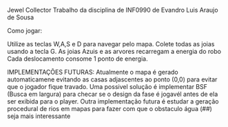 Jewel Collector
Trabalho da disciplina de INF0990 de Evandro Luis Araujo de Sousa

Como jogar: 

Utilize as teclas W,A,S e D para navegar pelo mapa. 
Colete todas as joias usando a tecla G.
As joias Azuis e as arvores recarregam a energia do robo
Cada deslocamento consome 1 ponto de energia.

IMPLEMENTAÇÕES FUTURAS:
Atualmente o mapa é gerado automaticamene evitando as casas adjascentes ao ponto (0,0) para evitar que o jogador fique travado.
Uma possivel solução é implementar BSF (Busca em largura) para checar se o design da fase é jogavél antes de ela ser exibida para o player.
Outra implementação futura é estudar a geração procedural de rios em mapas para fazer com que o obstaculo água (##) seja mais interessante
